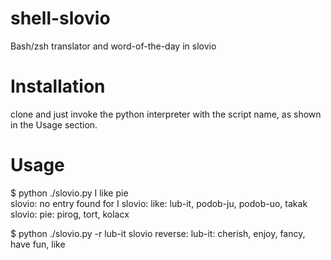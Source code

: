 # shell-slovio
Bash/zsh translator and word-of-the-day in slovio

# Installation
clone and just invoke the python interpreter with the script name, as shown in the Usage section.

# Usage
$ python ./slovio.py I like pie          
slovio: no entry found for I
slovio: like: lub-it, podob-ju, podob-uo, takak
slovio: pie: pirog, tort, kolacx

$ python ./slovio.py -r lub-it
slovio reverse: lub-it: cherish, enjoy, fancy, have fun, like
